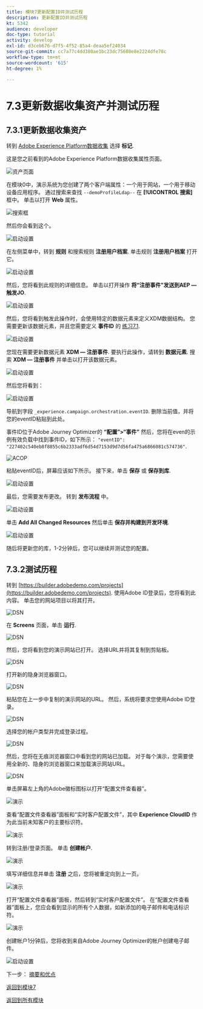 ```yaml
---
title: 模块7更新配置ID并测试历程
description: 更新配置ID并测试历程
kt: 5342
audience: developer
doc-type: tutorial
activity: develop
exl-id: d3ceb676-d7f5-4f52-85a4-deaa5ef24034
source-git-commit: cc7a77c4dd380ae1bc23dc75608e8e2224dfe78c
workflow-type: tm+mt
source-wordcount: '615'
ht-degree: 1%

---
```


# 7.3更新数据收集资产并测试历程

## 7.3.1更新数据收集资产

转到 [Adobe Experience Platform数据收集](https://experience.adobe.com/launch/) 选择 **标记**.

这是您之前看到的Adobe Experience Platform数据收集属性页面。

![资产页面](../module1/images/launch1.png)

在模块0中，演示系统为您创建了两个客户端属性：一个用于网站，一个用于移动设备应用程序。 通过搜索来查找 `--demoProfileLdap--` 在 **[!UICONTROL 搜索]** 框中。 单击以打开 **Web** 属性。

![搜索框](../module1/images/property6.png)

然后你会看到这个。

![启动设置](./images/rule1.png)

在左侧菜单中，转到 **规则** 和搜索规则 **注册用户档案**. 单击规则 **注册用户档案** 打开它。

![启动设置](./images/rule2.png)

然后，您将看到此规则的详细信息。 单击以打开操作 **将“注册事件”发送到AEP — 触发JO**.

![启动设置](./images/rule3.png)

然后，您将看到触发此操作时，会使用特定的数据元素来定义XDM数据结构。 您需要更新该数据元素，并且您需要定义 **事件ID** 的 [练习7.1](./ex1.md).

![启动设置](./images/rule4.png)

您现在需要更新数据元素 **XDM — 注册事件**. 要执行此操作，请转到 **数据元素**. 搜索 **XDM — 注册事件** 并单击以打开该数据元素。

![启动设置](./images/rule5.png)

然后您将看到：

![启动设置](./images/rule6.png)

导航到字段 `_experience.campaign.orchestration.eventID`. 删除当前值，并将您的eventID粘贴到此处。

事件ID位于Adobe Journey Optimizer的 **“配置”>“事件”** 然后，您将在even的示例有效负载中找到事件ID，如下所示： `"eventID": "227402c540eb8f8855c6b2333adf6d54d7153d9d7d56fa475a6866081c574736"`.

![ACOP](./images/payloadeventID.png)

粘贴eventID后，屏幕应该如下所示。 接下来，单击 **保存** 或 **保存到库**.

![启动设置](./images/rule7.png)

最后，您需要发布更改。 转到 **发布流程** 中。

![启动设置](./images/rule8.png)

单击 **Add All Changed Resources** 然后单击 **保存并构建到开发环境**.

![启动设置](./images/rule9.png)

随后将更新您的库，1-2分钟后，您可以继续并测试您的配置。

## 7.3.2测试历程

转到 [https://builder.adobedemo.com/projects](https://builder.adobedemo.com/projects). 使用Adobe ID登录后，您将看到此内容。 单击您的网站项目以将其打开。

![DSN](../module0/images/web8.png)

在 **Screens** 页面，单击 **运行**.

![DSN](../module1/images/web2.png)

然后，您将看到您的演示网站已打开。 选择URL并将其复制到剪贴板。

![DSN](../module0/images/web3.png)

打开新的隐身浏览器窗口。

![DSN](../module0/images/web4.png)

粘贴您在上一步中复制的演示网站的URL。 然后，系统将要求您使用Adobe ID登录。

![DSN](../module0/images/web5.png)

选择您的帐户类型并完成登录过程。

![DSN](../module0/images/web6.png)

然后，您将在无痕浏览器窗口中看到您的网站已加载。 对于每个演示，您需要使用全新的、隐身的浏览器窗口来加载演示网站URL。

![DSN](../module0/images/web7.png)

单击屏幕左上角的Adobe徽标图标以打开“配置文件查看器”。

![演示](../module2/images/pv1.png)

查看“配置文件查看器”面板和“实时客户配置文件”，其中 **Experience CloudID** 作为此当前未知客户的主要标识符。

![演示](../module2/images/pv2.png)

转到注册/登录页面。 单击 **创建帐户**.

![演示](../module2/images/pv9.png)

填写详细信息并单击 **注册** 之后，您将被重定向到上一页。

![演示](../module2/images/pv10.png)

打开“配置文件查看器”面板，然后转到“实时客户配置文件”。 在“配置文件查看器”面板上，您应会看到显示的所有个人数据，如新添加的电子邮件和电话标识符。

![演示](../module2/images/pv11.png)

创建帐户1分钟后，您将收到来自Adobe Journey Optimizer的帐户创建电子邮件。

![启动设置](./images/email.png)

下一步： [摘要和优点](./summary.md)

[返回到模块7](./journey-orchestration-create-account.md)

[返回到所有模块](../../overview.md)
